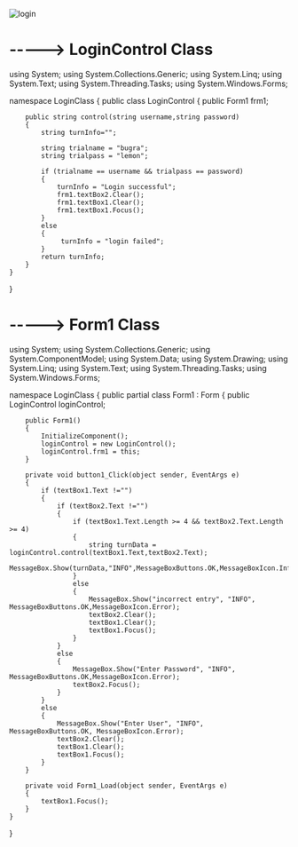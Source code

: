 ![login](https://user-images.githubusercontent.com/29266933/44431558-0661e300-a5a7-11e8-8082-46229cb92f0a.gif)

# -----> LoginControl Class
using System;
using System.Collections.Generic;
using System.Linq;
using System.Text;
using System.Threading.Tasks;
using System.Windows.Forms;

namespace LoginClass
{
    public class LoginControl
    {
        public Form1 frm1;

        public string control(string username,string password)
        {
            string turnInfo="";

            string trialname = "bugra";
            string trialpass = "lemon";

            if (trialname == username && trialpass == password)
            {
                turnInfo = "Login successful";
                frm1.textBox2.Clear();
                frm1.textBox1.Clear();
                frm1.textBox1.Focus();
            }
            else
            {
                 turnInfo = "login failed";
            }
            return turnInfo;
        }
    }
}

# -----> Form1 Class

using System;
using System.Collections.Generic;
using System.ComponentModel;
using System.Data;
using System.Drawing;
using System.Linq;
using System.Text;
using System.Threading.Tasks;
using System.Windows.Forms;

namespace LoginClass
{
    public partial class Form1 : Form
    {
        public LoginControl loginControl;

        public Form1()
        {
            InitializeComponent();
            loginControl = new LoginControl();
            loginControl.frm1 = this;
        }

        private void button1_Click(object sender, EventArgs e)
        {
            if (textBox1.Text !="")
            {
                if (textBox2.Text !="")
                {
                    if (textBox1.Text.Length >= 4 && textBox2.Text.Length >= 4)
                    {
                        string turnData = loginControl.control(textBox1.Text,textBox2.Text);
                        MessageBox.Show(turnData,"INFO",MessageBoxButtons.OK,MessageBoxIcon.Information);
                    }
                    else
                    {
                        MessageBox.Show("incorrect entry", "INFO", MessageBoxButtons.OK,MessageBoxIcon.Error);
                        textBox2.Clear();
                        textBox1.Clear();
                        textBox1.Focus();
                    }
                }
                else
                {
                    MessageBox.Show("Enter Password", "INFO", MessageBoxButtons.OK,MessageBoxIcon.Error);
                    textBox2.Focus();
                }
            }
            else
            {
                MessageBox.Show("Enter User", "INFO", MessageBoxButtons.OK, MessageBoxIcon.Error);
                textBox2.Clear();
                textBox1.Clear();
                textBox1.Focus();
            }
        }

        private void Form1_Load(object sender, EventArgs e)
        {
            textBox1.Focus();
        }
    }
}
